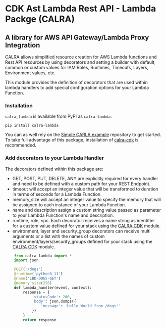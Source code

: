 # CDK Ast Lambda Rest API - Lambda Packge (CALRA)

## A library for AWS API Gateway/Lambda Proxy Integration

CALRA allows simplified resource creation for AWS Lambda functions and Rest API resources by using decorators and setting a builder with default, common or custom values for IAM Roles, Runtimes, Timeouts, Layers, Environment values, etc.

This module provides the definition of decorators that are used within lambda handlers to add special configuration options for your Lambda Function.

### Installation

`calra_lambda` is available from PyPI as `calra-lambda`:

    pip install calra-lambda

You can as well rely on the [Simple CARLA example](https://https://github.com/cdk-ast-lambda-rest-api/calra-example) repository to get started.
To take full advantage of this package, installation of [calra-cdk](https://pypi.org/project/calra-cdk/) is recommended.

### Add decorators to your Lambda Handler

The decorators defined within this package are:

- GET, POST, PUT, DELETE, ANY are explicitly required for every handler and need to be defined with a custom path for your REST Endpoint.
- timeout will accept an integer value that will be transformed to duration in terms of seconds for a Lambda Function.
- memory_size will accept an integer value to specify the memory that will be assigned to each instance of your Lambda Function.
- name and description assign a custom string value passed as parameter to your Lambda Function's name and description.
- runtime, role, vpc. Each decorator receives a name string as identifier for a custom value defined for your stack using the [CALRA CDK](/cdk) module.
- environment, layer and security_group decorators can receive multi arguments or a list with the names of custom environment/layers/security_groups defined for your stack using the [CALRA CDK](/cdk) module.

```python
    from calra_lambda import *
    import json

    @GET('/dogs')
    @runtime('python3.11')
    @name('LBD-DOGS-GET')
    @memory_size(256)
    def lambda_handler(event, context):
        response = {
            'statusCode': 200,
            'body': json.dumps({
                'message': 'Hello World from /dogs!'
            })
        }
        return response
```
